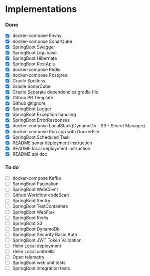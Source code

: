 # Implementations

### Done
- [x] docker-compose Envoy
- [x] docker-compose SonarQube
- [x] SpringBoot Swagger
- [x] SpringBoot Liquibase
- [x] SpringBoot Hibernate
- [x] SpringBoot RestApis
- [x] docker-compose Redis
- [x] docker-compose Postgres
- [x] Gradle Spotless
- [x] Gradle SonarCube
- [x] Gradle Separate dependencies.gradle file
- [x] Github PR Template
- [x] Github gitignore
- [x] SpringBoot Logger
- [x] SpringBoot Exception handling
- [x] SpringBoot ErrorResponses
- [x] docker-compose LocalStack(DynamoDb - S3 - Secret Manager)
- [x] docker-compose Run app with DockerFile
- [x] SpringBoot Scheduled Task
- [x] README sonar deployment instruction
- [x] README local deployment instruction
- [x] README api doc

### To do

- [ ] docker-compose Kafka
- [ ] SpringBoot Pagination
- [ ] SpringBoot WebClient
- [ ] Github Workflow codeScan
- [ ] SpringBoot Sentry
- [ ] SpringBoot TestContainers
- [ ] SpringBoot WebFlux
- [ ] SpringBoot Redis
- [ ] SpringBoot S3
- [ ] SpringBoot DynamoDb
- [ ] SpringBoot Security Basic Auth
- [ ] SpringBoot JWT Token Validation
- [ ] Helm Local deployment
- [ ] Helm Local umbrella
- [ ] Open telemetry
- [ ] SpringBoot web unit tests
- [ ] SpringBoot integration tests
